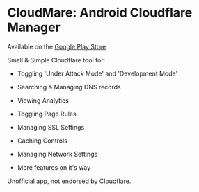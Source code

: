 # CloudMare: Android Cloudflare Manager
Available on the [Google Play Store](https://play.google.com/store/apps/details?id=dev.jtsalva.cloudmare)

Small & Simple Cloudflare tool for:
 * Toggling 'Under Attack Mode' and 'Development Mode'
 
 * Searching & Managing DNS records
 
 * Viewing Analytics

 * Toggling Page Rules
 
 * Managing SSL Settings
 
 * Caching Controls

 * Managing Network Settings
 
 * More features on it's way

Unofficial app, not endorsed by Cloudflare.
